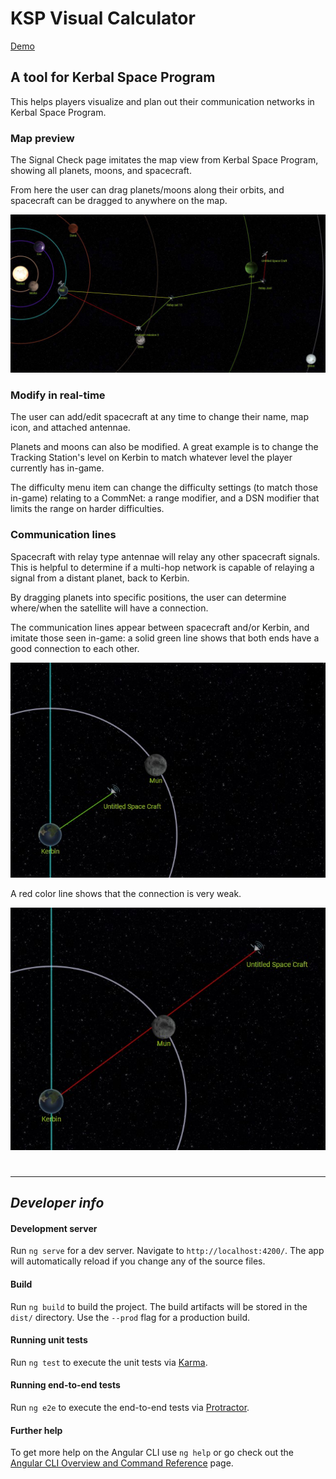 # KSP Visual Calculator

[Demo](https://ksp-visual-calculator.blaarkies.com)

## A tool for Kerbal Space Program

This helps players visualize and plan out their communication networks in Kerbal Space Program.

### Map preview

The Signal Check page imitates the map view from Kerbal Space Program, showing all planets, moons, and spacecraft.

From here the user can drag planets/moons along their orbits, and spacecraft can be dragged to anywhere on the map.

![A relay network](./storage/map-preview.jpg?raw=true "A relay network")

### Modify in real-time

The user can add/edit spacecraft at any time to change their name, map icon, and attached antennae.

Planets and moons can also be modified. A great example is to change the Tracking Station's level on Kerbin to match
whatever level the player currently has in-game.

The difficulty menu item can change the difficulty settings (to match those in-game) relating to a CommNet:
a range modifier, and a DSN modifier that limits the range on harder difficulties.

### Communication lines

Spacecraft with relay type antennae will relay any other spacecraft signals. This is helpful to determine if a multi-hop
network is capable of relaying a signal from a distant planet, back to Kerbin.

By dragging planets into specific positions, the user can determine where/when the satellite will have a connection.

The communication lines appear between spacecraft and/or Kerbin, and imitate those seen in-game: a solid green line
shows that both ends have a good connection to each other.

![Good signal](./storage/green-line.jpg?raw=true "Good signal")

A red color line shows that the connection is very weak.

![Bad signal](./storage/red-line.jpg?raw=true "Bad signal")

#

___

## *Developer info*

#### Development server

Run `ng serve` for a dev server. Navigate to `http://localhost:4200/`. The app will automatically reload if you change
any of the source files.

#### Build

Run `ng build` to build the project. The build artifacts will be stored in the `dist/` directory. Use the `--prod` flag
for a production build.

#### Running unit tests

Run `ng test` to execute the unit tests via [Karma](https://karma-runner.github.io).

#### Running end-to-end tests

Run `ng e2e` to execute the end-to-end tests via [Protractor](http://www.protractortest.org/).

#### Further help

To get more help on the Angular CLI use `ng help` or go check out
the [Angular CLI Overview and Command Reference](https://angular.io/cli) page.
